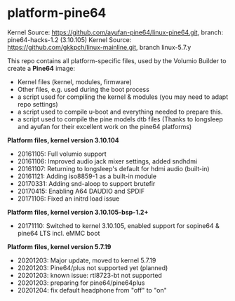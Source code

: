 # platform-pine64

Kernel Source: https://github.com/ayufan-pine64/linux-pine64.git, branch: pine64-hacks-1.2 (3.10.105)
Kernel Source: https://github.com/gkkpch/linux-mainline.git, branch linux-5.7.y


This repo contains all platform-specific files, used by the Volumio Builder to create a **Pine64** image:

- Kernel files (kernel, modules, firmware)
- Other files, e.g. used during the boot process
- a script used for compiling the kernel & modules (you may need to adapt repo settings)
- a script used to compile u-boot and everything needed to prepare this.
- a script used to compile the pine models dtb files
  (Thanks to longsleep and ayufan for their excellent work on the pine64 platforms)  

**Platform files, kernel version 3.10.104**
- 20161105: Full volumio support
- 20161106: Improved audio jack mixer settings, added sndhdmi
- 20161107: Returning to longsleep's default for hdmi audio (built-in)
- 20161121: Adding iso8859-1 as a built-in module
- 20170331: Adding snd-aloop to support brutefir
- 20170415: Enabling A64 DAUDIO and SPDIF  
- 20171106: Fixed an initrd load issue  

**Platform files, kernel version 3.10.105-bsp-1.2+**
- 20171110: Switched to kernel 3.10.105, enabled support for sopine64 & pine64 LTS incl. eMMC boot  

**Platform files, kernel version 5.7.19**
- 20201203: Major update, moved to kernel 5.7.19  
- 20201203: Pine64/plus not supported yet (planned)  
- 20201203: known issue: rtl8723-bt not supported  
- 20201203: preparing for pine64/pine64plus  
- 20201204: fix default headphone from "off" to "on"  



  
